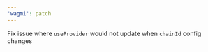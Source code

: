 ```yaml
---
'wagmi': patch
---
```


Fix issue where `useProvider` would not update when `chainId` config changes
